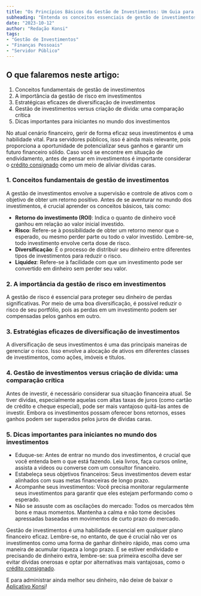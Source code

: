 ```yaml
---
title: "Os Princípios Básicos da Gestão de Investimentos: Um Guia para Servidores Públicos"
subheading: "Entenda os conceitos essenciais de gestão de investimentos para tomar melhores decisões financeiras e crescer seu patrimônio de forma eficaz e segura."
date: "2023-10-12"
author: "Redação Konsi"
tags:
- "Gestão de Investimentos"
- "Finanças Pessoais"
- "Servidor Público"
---
```


## **O que falaremos neste artigo:**
1. Conceitos fundamentais de gestão de investimentos
2. A importância da gestão de risco em investimentos 
3. Estratégicas eficazes de diversificação de investimentos
4. Gestão de investimentos versus criação de dívida: uma comparação crítica
5. Dicas importantes para iniciantes no mundo dos investimentos

No atual cenário financeiro, gerir de forma eficaz seus investimentos é uma habilidade vital. Para servidores públicos, isso é ainda mais relevante, pois proporciona a oportunidade de potencializar seus ganhos e garantir um futuro financeiro sólido. Caso você se encontre em situação de endividamento, antes de pensar em investimentos é importante considerar o [crédito consignado](https://konsi.com.br/postagens/por-que-o-crdito-consignado-a-melhor-escolha-para-servidores-pblicos) como um meio de aliviar dívidas caras.

### **1. Conceitos fundamentais de gestão de investimentos**

A gestão de investimentos envolve a supervisão e controle de ativos com o objetivo de obter um retorno positivo. Antes de se aventurar no mundo dos investimentos, é crucial aprender os conceitos básicos, tais como: 

- **Retorno do investimento (ROI)**: Indica o quanto de dinheiro você ganhou em relação ao valor inicial investido. 
- **Risco**: Refere-se à possibilidade de obter um retorno menor que o esperado, ou mesmo perder parte ou todo o valor investido. Lembre-se, todo investimento envolve certa dose de risco.
- **Diversificação**: É o processo de distribuir seu dinheiro entre diferentes tipos de investimentos para reduzir o risco.
- **Liquidez**: Refere-se à facilidade com que um investimento pode ser convertido em dinheiro sem perder seu valor.

### **2. A importância da gestão de risco em investimentos**

A gestão de risco é essencial para proteger seu dinheiro de perdas significativas. Por meio de uma boa diversificação, é possível reduzir o risco de seu portfólio, pois as perdas em um investimento podem ser compensadas pelos ganhos em outro.

### **3. Estratégias eficazes de diversificação de investimentos**

A diversificação de seus investimentos é uma das principais maneiras de gerenciar o risco. Isso envolve a alocação de ativos em diferentes classes de investimentos, como ações, imóveis e títulos.

### **4. Gestão de investimentos versus criação de dívida: uma comparação crítica**

Antes de investir, é necessário considerar sua situação financeira atual. Se tiver dívidas, especialmente aquelas com altas taxas de juros (como cartão de crédito e cheque especial), pode ser mais vantajoso quitá-las antes de investir. Embora os investimentos possam oferecer bons retornos, esses ganhos podem ser superados pelos juros de dívidas caras.

### **5. Dicas importantes para iniciantes no mundo dos investimentos**

- Eduque-se: Antes de entrar no mundo dos investimentos, é crucial que você entenda bem o que está fazendo. Leia livros, faça cursos online, assista a vídeos ou converse com um consultor financeiro.
- Estabeleça seus objetivos financeiros: Seus investimentos devem estar alinhados com suas metas financeiras de longo prazo.
- Acompanhe seus investimentos: Você precisa monitorar regularmente seus investimentos para garantir que eles estejam performando como o esperado.
- Não se assuste com as oscilações do mercado: Todos os mercados têm bons e maus momentos. Mantenha a calma e não tome decisões apressadas baseadas em movimentos de curto prazo do mercado.

Gestão de investimentos é uma habilidade essencial em qualquer plano financeiro eficaz. Lembre-se, no entanto, de que é crucial não ver os investimentos como uma forma de ganhar dinheiro rápido, mas como uma maneira de acumular riqueza a longo prazo. E se estiver endividado e precisando de dinheiro extra, lembre-se: sua primeira escolha deve ser evitar dívidas onerosas e optar por alternativas mais vantajosas, como o [crédito consignado](https://konsi.com.br). 

E para administrar ainda melhor seu dinheiro, não deixe de baixar o [Aplicativo Konsi](https://konsi.com.br/)!